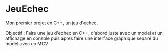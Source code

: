 # JeuEchec
Mon premier projet en C++, un jeu d'echec.

Objectif : 
    Faire une jeu d'echec en C++, d'abord juste avec un model et un affichage en console
    puis apres faire une interface graphique separé du model avec un MCV
